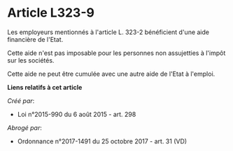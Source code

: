 # Article L323-9

Les employeurs mentionnés à l'article L. 323-2 bénéficient d'une aide financière de l'Etat. 

Cette aide n'est pas imposable pour les personnes non assujetties à l'impôt sur les sociétés. 

Cette aide ne peut être cumulée avec une autre aide de l'Etat à l'emploi.

**Liens relatifs à cet article**

_Créé par_:

  - Loi n°2015-990 du 6 août 2015 - art. 298

_Abrogé par_:

  - Ordonnance n°2017-1491 du 25 octobre 2017 - art. 31 (VD)
